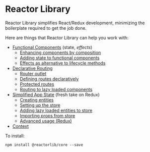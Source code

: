 # Reactor Library

Reactor Library simplifies React/Redux development, minimizing the boilerplate required to get the job done.

Here are things that Reactor Library can help you work with:

- [Functional Components](./docs/functional-components.md) (state, _effects_)
  - [Enhancing components by composition](./docs/functional-components.md#enhancing-components-by-composition)
  - [Adding state to functional components](./docs/functional-components.md#adding-state-to-functional-components)
  - [Effects as alternative to lifecycle methods](./docs/functional-components.md#effects-as-alternative-to-lifecycle-methods)
- [Declarative Routing](./docs/routing.md)
  - [Router outlet](./docs/routing.md#the-router-outlet)
  - [Defining routes declaratively](./docs/routing.md#defining-routes-declaratively)
  - [Protected routes](./docs/routing.md#protected-routes)
  - [Routing to lazy loaded components](./docs/routing.md#routing-to-lazy-loaded-components)
- [Simplified App State](./docs/app-state.md) (fresh take on Redux)
  - [Creating entities](./docs/app-state.md#creating-entities)
  - [Setting up the store](./docs/app-state.md#setting-up-the-store)
  - [Adding lazy loaded entities to store](./docs/app-state.md#adding-lazy-loaded-entities-to-store)
  - [Importing props from store](./docs/app-state.md#importing-props-from-store)
  - [Advanced usage (Redux)](./docs/app-state.md#advanced-usage)
- [Context](./docs/context.md)

To install:
```
npm install @reactorlib/core --save
```
